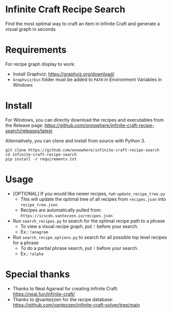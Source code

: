 # Infinite Craft Recipe Search
Find the most optimal way to craft an item in Infinite Craft and generate a visual graph in seconds

# Requirements
For recipe graph display to work:
- Install Graphviz: https://graphviz.org/download/
- `Graphviz/bin` folder must be added to `PATH` in Environment Variables in Windows

# Install
For Windows, you can directly download the recipes and executables from the Release page: https://github.com/onnowhere/infinite-craft-recipe-search/releases/latest

Alternatively, you can clone and install from source with Python 3.
```
git clone https://github.com/onnowhere/infinite-craft-recipe-search
cd infinite-craft-recipe-search
pip install -r requirements.txt
```

# Usage
- [OPTIONAL] If you would like newer recipes, run `update_recipe_tree.py`
    - This will update the optimal tree of all recipes from `recipes.json` into `recipe_tree.json`
    - Recipes are automatically pulled from: `https://icscdn.vantezzen.io/recipes.json`
- Run `search_recipes.py` to search for the optimal recipe path to a phrase
    - To view a visual recipe graph, put `!` before your search.
    - Ex.: `!anagram`
- Run `search_recipe_options.py` to search for all possible top level recipes for a phrase
    - To do a partial phrase search, put `!` before your search.
    - Ex.: `!alpha`

# Special thanks
- Thanks to Neal Agarwal for creating Infinite Craft: https://neal.fun/infinite-craft/
- Thanks to @vantezzen for the recipe database: https://github.com/vantezzen/infinite-craft-solver/tree/main
